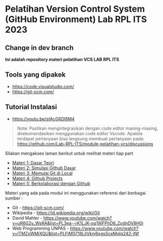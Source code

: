 # Pelatihan Version Control System (GitHub Environment) Lab RPL ITS 2023

## Change in dev branch

**Ini adalah repository materi pelatihan VCS LAB RPL ITS**

## Tools yang dipakek

- https://code.visualstudio.com/
- https://git-scm.com/

## Tutorial Instalasi

- https://youtu.be/stAcG6Dl8M4

> Note: Pastikan mengintegrasikan dengan code editor masing-masing, direkomendasikan menggunakan code editor Vscode.
> Apabila terdapat pertanyaan bisa langsung membuat pertanyaan pada: https://github.com/Lab-RPL-ITS/module-pelatihan-vcs/discussions

Silakan mengakses laman berikut untuk melihat materi tiap part

- [Materi 1: Dasar Teori](https://github.com/Lab-RPL-ITS/module-pelatihan-vcs/blob/main/Materi_1-Dasar_Teori.md)
- [Materi 2: Simulasi Github Dasar](https://github.com/Lab-RPL-ITS/module-pelatihan-vcs/blob/main/Materi_2-Simulasi_GitHub_Dasar.md)
- [Materi 3: Memulai Git di Local](https://github.com/Lab-RPL-ITS/module-pelatihan-vcs/blob/main/Materi_3-Memulai_Git_di_Local.md)
- [Materi 4: Github Projects](https://github.com/Lab-RPL-ITS/module-pelatihan-vcs/blob/main/Materi_4-Github_Projects.md)
- [Materi 5: Berkolaborasi dengan Github](https://github.com/Lab-RPL-ITS/module-pelatihan-vcs/blob/main/Materi_5-Berkolaboras_dengan_GIT.md)

Materi yang ada pada modul ini menggunakan referensi dari berbagai sumber :

- Git - https://git-scm.com/
- Wikipedia - https://id.wikipedia.org/wiki/Git
- David Mahler - https://www.youtube.com/watch?v=uR6G2v_WsRA&list=PL3ea--rK1LJK-oq1WFPhD6_ZodnDV8H0i
- Web Programming UNPAS - https://www.youtube.com/watch?v=lTMZxWMjXQU&list=PLFIM0718LjIVknj6sgsSceMqlq242-jNf
